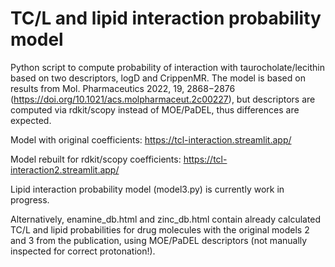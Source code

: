 # TC/L and lipid interaction probability model
Python script to compute probability of interaction with taurocholate/lecithin based on two descriptors, logD and CrippenMR.
The model is based on results from Mol. Pharmaceutics 2022, 19, 2868−2876 (https://doi.org/10.1021/acs.molpharmaceut.2c00227), but descriptors are computed via rdkit/scopy instead of MOE/PaDEL, thus differences are expected.

Model with original coefficients: https://tcl-interaction.streamlit.app/

Model rebuilt for rdkit/scopy coefficients: https://tcl-interaction2.streamlit.app/

Lipid interaction probability model (model3.py) is currently work in progress.


Alternatively, enamine_db.html and zinc_db.html contain already calculated TC/L and lipid probabilities for drug molecules with the original models 2 and 3 from the publication, using MOE/PaDEL descriptors (not manually inspected for correct protonation!).
